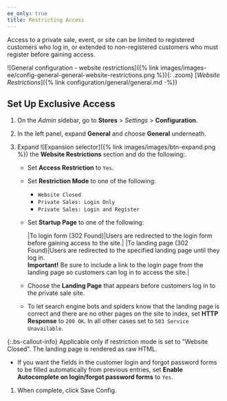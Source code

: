 ```yaml
---
ee_only: true
title: Restricting Access
---
```


Access to a private sale, event, or site can be limited to registered customers who log in, or extended to non-registered customers who must register before gaining access.

![General configuration - website restrictions]({% link images/images-ee/config-general-general-website-restrictions.png %}){: .zoom}
[_Website Restrictions_]({% link configuration/general/general.md -%})

## Set Up Exclusive Access

1. On the _Admin_ sidebar, go to **Stores** > _Settings_ > **Configuration**.

1. In the left panel, expand **General** and choose **General** underneath.

1. Expand ![Expansion selector]({% link images/images/btn-expand.png %}) the **Website Restrictions** section and do the following:.

   - Set **Access Restriction** to `Yes`.

   - Set **Restriction Mode** to one of the following:

      - `Website Closed`
      - `Private Sales: Login Only`
      - `Private Sales: Login and Register`

   - Set **Startup Page** to one of the following:

        |To login form (302 Found)|Users are redirected to the login form before gaining access to the site.|
        |To landing page (302 Found)|Users are redirected to the specified landing page until they log in. <br/>**Important!** Be sure to include a link to the login page from the landing page so customers can log in to access the site.|

   - Choose the **Landing Page** that appears before customers log in to the private sale site.

   - To let search engine bots and spiders know that the landing page is correct and there are no other pages on the site to index, set **HTTP Response** to `200 OK`. In all other cases set to `503 Service Unavailable`.

{:.bs-callout-info}
Applicable only if restriction mode is set to "Website Closed". The landing page is rendered as raw HTML.

   - If you want the fields in the customer login and forgot password forms to be filled automatically from previous entries, set **Enable Autocomplete on login/forgot password forms** to `Yes`.

1. When complete, click <span class="btn">Save Config</span>.
